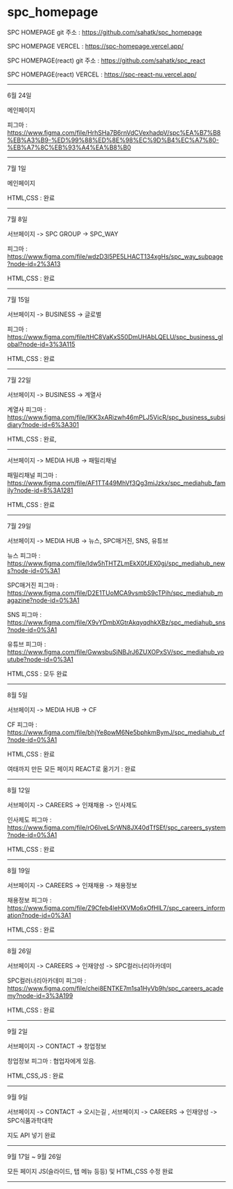 # spc_homepage




SPC HOMEPAGE git 주소 : https://github.com/sahatk/spc_homepage  <br/>



SPC HOMEPAGE VERCEL : https://spc-homepage.vercel.app/   



SPC HOMEPAGE(react) git 주소 : https://github.com/sahatk/spc_react



SPC HOMEPAGE(react) VERCEL : https://spc-react-nu.vercel.app/  

<hr/>

6월 24일 

메인페이지 

피그마 : https://www.figma.com/file/HrhSHa7B6rnVdCVexhadpV/spc%EA%B7%B8%EB%A3%B9-%ED%99%88%ED%8E%98%EC%9D%B4%EC%A7%80-%EB%A7%8C%EB%93%A4%EA%B8%B0


<hr/>

7월 1일 

메인페이지 

HTML,CSS : 완료

<hr/>

7월 8일 

서브페이지 -> SPC GROUP -> SPC_WAY

피그마 : https://www.figma.com/file/wdzD3l5PE5LHACT134xgHs/spc_way_subpage?node-id=2%3A13

HTML,CSS : 완료

<hr/>

7월 15일 

서브페이지 -> BUSINESS -> 글로벌

피그마 : https://www.figma.com/file/tHC8VaKxS50DmUHAbLQELU/spc_business_global?node-id=3%3A115

HTML,CSS : 완료

<hr/>

7월 22일 

서브페이지 -> BUSINESS -> 계열사

계열사 피그마 : https://www.figma.com/file/IKK3xARizwh46mPLJ5VicR/spc_business_subsidiary?node-id=6%3A301

HTML,CSS : 완료,

<hr/>

서브페이지 -> MEDIA HUB -> 패밀리채널

패밀리채널 피그마 : https://www.figma.com/file/AF1TT449MhVf3Qg3miJzkx/spc_mediahub_family?node-id=8%3A1281

HTML,CSS : 완료

<hr/>

7월 29일 

서브페이지 -> MEDIA HUB -> 뉴스, SPC매거진, SNS, 유튜브

뉴스 피그마 : https://www.figma.com/file/Idw5hTHTZLmEkX0fJEX0gj/spc_mediahub_news?node-id=0%3A1

SPC매거진 피그마 : https://www.figma.com/file/D2E1TUoMCA9vsmbS9cTPih/spc_mediahub_magazine?node-id=0%3A1

SNS 피그마 : https://www.figma.com/file/X9vYDmbXGtrAkqyqdhkXBz/spc_mediahub_sns?node-id=0%3A1

유튜브 피그마 : https://www.figma.com/file/GwwsbuSjNBJrJ6ZUXOPxSV/spc_mediahub_youtube?node-id=0%3A1

HTML,CSS : 모두 완료

<hr/>

8월 5일 

서브페이지 -> MEDIA HUB -> CF

CF 피그마 : https://www.figma.com/file/bhjYe8pwM6Ne5bphkmBymJ/spc_mediahub_cf?node-id=0%3A1

HTML,CSS : 완료

여태까지 만든 모든 페이지 REACT로 옮기기 : 완료

<hr/>

8월 12일

서브페이지 -> CAREERS -> 인재채용 -> 인사제도

인사제도 피그마 : https://www.figma.com/file/rO6IveLSrWN8JX40dTfSEf/spc_careers_system?node-id=0%3A1

HTML,CSS : 완료

<hr/>

8월 19일 

서브페이지 -> CAREERS -> 인재채용 -> 채용정보

채용정보 피그마 : https://www.figma.com/file/Z9Cfeb4leHXVMo6xOfHlL7/spc_careers_information?node-id=0%3A1

HTML,CSS : 완료

<hr/>

8월 26일 

서브페이지 -> CAREERS -> 인재양성 -> SPC컬러너리아카데미

SPC컬러너리아카데미 피그마 : https://www.figma.com/file/chei8ENTKE7m1sa1HyVb9h/spc_careers_academy?node-id=3%3A199

HTML,CSS : 완료

<hr/>

9월 2일 

서브페이지 -> CONTACT -> 창업정보

창업정보 피그마 : 협업자에게 있음.

HTML,CSS,JS : 완료

<hr/>

9월 9일

서브페이지 -> CONTACT -> 오시는길 , 서브페이지 -> CAREERS -> 인재양성 -> SPC식품과학대학

지도 API 넣기 완료

<hr/>

9월 17일 ~ 9월 26일

모든 페이지 JS(슬라이드, 탭 메뉴 등등) 및 HTML,CSS 수정 완료

<hr/>





